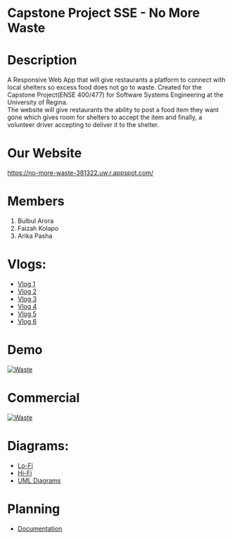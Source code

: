 # Capstone Project SSE - No More Waste
# Description
A Responsive Web App that will give restaurants a platform to connect with local shelters so excess food does not go to waste.
Created for the Capstone Project(ENSE 400/477) for Software Systems Engineering at the University of Regina.<br/> 
The website will give restaurants the ability to post a food item they want gone which gives room for shelters to accept the item and finally, a volunteer driver accepting to deliver it to the shelter.

# Our Website
https://no-more-waste-381322.uw.r.appspot.com/

# Members
1. Bulbul Arora
2. Faizah Kolapo
3. Arika Pasha

# Vlogs:
- [Vlog 1](https://www.youtube.com/watch?v=Uno1oIQs6zY)
- [Vlog 2](https://www.youtube.com/watch?v=vSOWJAjV0Jc)
- [Vlog 3](https://youtu.be/eZyz1MGKM_o)
- [Vlog 4](https://www.youtube.com/watch?v=KqtDUrkIR0E)
- [Vlog 5](https://www.youtube.com/watch?v=O1C9I8tSyuI&feature=youtu.be)
- [Vlog 6](https://youtu.be/akMIVAxbwkc)

# Demo
[![Waste](https://user-images.githubusercontent.com/90287606/230542565-5e7d5e77-8a25-4bbb-a9c0-c4021e84f99d.png)
](https://www.youtube.com/watch?v=DeeWeUCt1w8)

# Commercial 
[![Waste](https://user-images.githubusercontent.com/90287606/230543168-217a7489-f27a-4a90-ac27-2e3ce7b53da7.png)
](https://www.youtube.com/watch?v=XSP4Tj_Rsuk)


# Diagrams:
- [Lo-Fi](https://github.com/bulbularora/No-More-waste/tree/main/Prototypes/Lo-Fi%20Prototypes)
- [Hi-Fi](https://github.com/bulbularora/No-More-waste/tree/main/Prototypes/Hi-Fi%20Prototypes)
- [UML Diagrams](https://github.com/bulbularora/No-More-waste/tree/main/Documentation/UML%20Diagrams)

# Planning
- [Documentation](https://github.com/bulbularora/No-More-waste/tree/main/Documentation)





